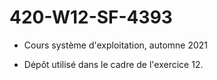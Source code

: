 # 420-W12-SF-4393
- Cours système d'exploitation, automne 2021

- Dépôt utilisé dans le cadre de l'exercice 12.
